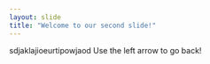 ```yaml
---
layout: slide
title: "Welcome to our second slide!"
---
```

sdjaklajioeurtipowjaod
Use the left arrow to go back!
